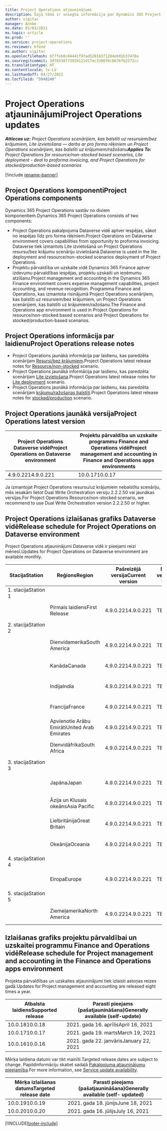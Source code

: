 ```yaml
---
title: Project Operations atjauninājumi
description: Šajā tēmā ir sniegta informācija par Dynamics 365 Project Operations izlaistajām versijām.
author: sigitac
manager: Annbe
ms.date: 03/03/2021
ms.topic: article
ms.prod: ''
ms.service: project-operations
ms.reviewer: kfend
ms.author: sigitac
ms.openlocfilehash: 6f7feb8c84441f97ad52016371284eb91b37478a
ms.sourcegitcommit: 3d78338773929121d17ec3386f6cb67bfb2272cc
ms.translationtype: HT
ms.contentlocale: lv-LV
ms.lasthandoff: 04/27/2021
ms.locfileid: "5948248"
---
```

# <a name="project-operations-updates"></a><span data-ttu-id="13409-103">Project Operations atjauninājumi</span><span class="sxs-lookup"><span data-stu-id="13409-103">Project Operations updates</span></span>

<span data-ttu-id="13409-104">_**Attiecas uz:** Project Operations scenārijiem, kas balstīti uz resursiem/bez krājumiem, Lite izvietošana — darbs ar pro forma rēķiniem un Project Operations scenārijiem, kas balstīti uz krājumiem/ražošanu_</span><span class="sxs-lookup"><span data-stu-id="13409-104">_**Applies To:** Project Operations for resource/non-stocked based scenarios, Lite deployment - deal to proforma invoicing, and Project Operations for stocked/production-based scenarios_</span></span>

[!include [rename-banner](~/includes/cc-data-platform-banner.md)]

## <a name="project-operations-components"></a><span data-ttu-id="13409-105">Project Operations komponenti</span><span class="sxs-lookup"><span data-stu-id="13409-105">Project Operations components</span></span>

<span data-ttu-id="13409-106">Dynamics 365 Project Operations sastāv no diviem komponentiem.</span><span class="sxs-lookup"><span data-stu-id="13409-106">Dynamics 365 Project Operations consists of two components:</span></span>

- <span data-ttu-id="13409-107">Project Operations pakalpojuma Dataverse vidē aptver iespējas, sākot no iespējas līdz pro forma rēķiniem.</span><span class="sxs-lookup"><span data-stu-id="13409-107">Project Operations on Dataverse environment covers capabilities from opportunity to proforma invoicing.</span></span> <span data-ttu-id="13409-108">Dataverse tiek izmantots Lite izvietošanā un Project Operations resursu/bez krājumu scenāriju izvietošanā.</span><span class="sxs-lookup"><span data-stu-id="13409-108">Dataverse is used in the lite deployment and resource/non-stocked scenarios deployment of Project Operations.</span></span>
- <span data-ttu-id="13409-109">Projektu pārvaldība un uzskaite vidē Dynamics 365 Finance aptver izdevumu pārvaldības iespējas, projektu uzskaiti un ieņēmumu atzīšanu.</span><span class="sxs-lookup"><span data-stu-id="13409-109">Project management and accounting in the Dynamics 365 Finance environment covers expense management capabilities, project accounting, and revenue recognition.</span></span> <span data-ttu-id="13409-110">Programma Finance and Operations, kas izmantota risinājumā Project Operations scenārijiem, kas balstīti uz resursiem/bez krājumiem, un Project Operations scenārijiem, kas balstīti uz krājumiem/ražošanu.</span><span class="sxs-lookup"><span data-stu-id="13409-110">The Finance and Operations app environment is used in Project Operations for resource/non-stocked based scenarios and Project Operations for stocked/production-based scenarios.</span></span>

## <a name="project-operations-release-notes"></a><span data-ttu-id="13409-111">Project Operations informācija par laidienu</span><span class="sxs-lookup"><span data-stu-id="13409-111">Project Operations release notes</span></span>
- <span data-ttu-id="13409-112">Project Operations jaunākā informācija par laidienu, kas paredzēta scenārijam [Resursi/bez krājumiem](whats-new-apr-2021-resource-based.md).</span><span class="sxs-lookup"><span data-stu-id="13409-112">Project Operations latest release notes for [Resource/non-stocked](whats-new-apr-2021-resource-based.md) scenario.</span></span>
- <span data-ttu-id="13409-113">Project Operations jaunākā informācija par laidienu, kas paredzēta scenārijam [Lite izvietošana](../pro/whats-new/whats-new-apr-2021-lite.md).</span><span class="sxs-lookup"><span data-stu-id="13409-113">Project Operations latest release notes for [Lite deployment](../pro/whats-new/whats-new-apr-2021-lite.md) scenario.</span></span>
- <span data-ttu-id="13409-114">Project Operations jaunākā informācija par laidienu, kas paredzēta scenārijam [krājumu/ražošanas balstīti](../prod-pma/whats-new/whats-new-mar-2021-stocked.md).</span><span class="sxs-lookup"><span data-stu-id="13409-114">Project Operations latest release notes for [stocked/production](../prod-pma/whats-new/whats-new-mar-2021-stocked.md) scenario.</span></span>

## <a name="project-operations-latest-version"></a><span data-ttu-id="13409-115">Project Operations jaunākā versija</span><span class="sxs-lookup"><span data-stu-id="13409-115">Project Operations latest version</span></span>

| <span data-ttu-id="13409-116">Project Operations Dataverse vidē</span><span class="sxs-lookup"><span data-stu-id="13409-116">Project Operations on Dataverse environment</span></span> | <span data-ttu-id="13409-117">Projektu pārvaldība un uzskaite programmu Finance and Operations vidē</span><span class="sxs-lookup"><span data-stu-id="13409-117">Project management and accounting in Finance and Operations apps environments</span></span> | 
| --- | --- |
| <span data-ttu-id="13409-118">4.9.0.221</span><span class="sxs-lookup"><span data-stu-id="13409-118">4.9.0.221</span></span> | <span data-ttu-id="13409-119">10.0.17</span><span class="sxs-lookup"><span data-stu-id="13409-119">10.0.17</span></span> |

<span data-ttu-id="13409-120">Ja izmantojat Project Operations resursu/uz krājumiem nebalstītu scenāriju, mēs iesakām lietot Dual Write Orchestration versiju 2.2.2.50 vai jaunākas versijas.</span><span class="sxs-lookup"><span data-stu-id="13409-120">For Project Operations Resource/non-stocked scenario, we recommend to use Dual Write Orchestration version 2.2.2.50 or higher.</span></span>

## <a name="release-schedule-for-project-operations-on-dataverse-environment"></a><span data-ttu-id="13409-121">Project Operations izlaišanas grafiks Dataverse vidē</span><span class="sxs-lookup"><span data-stu-id="13409-121">Release schedule for Project Operations on Dataverse environment</span></span>

<span data-ttu-id="13409-122">Project Operations atjauninājumi Dataverse vidē ir pieejami reizi mēnesī.</span><span class="sxs-lookup"><span data-stu-id="13409-122">Updates for Project Operations on Dataverse environment are available monthly.</span></span> 

| <span data-ttu-id="13409-123">Stacija</span><span class="sxs-lookup"><span data-stu-id="13409-123">Station</span></span>   | <span data-ttu-id="13409-124">Reģions</span><span class="sxs-lookup"><span data-stu-id="13409-124">Region</span></span>        | <span data-ttu-id="13409-125">Pašreizējā versija</span><span class="sxs-lookup"><span data-stu-id="13409-125">Current version</span></span> | <span data-ttu-id="13409-126">Nākamā versija</span><span class="sxs-lookup"><span data-stu-id="13409-126">Next version</span></span> | <span data-ttu-id="13409-127">Parasti pieejams</span><span class="sxs-lookup"><span data-stu-id="13409-127">Generally available</span></span> |
|-----------|---------------|-----------------|--------------|---------------------|
| <span data-ttu-id="13409-128">1. stacija</span><span class="sxs-lookup"><span data-stu-id="13409-128">Station 1</span></span> |   &nbsp;      |    &nbsp;       | &nbsp;       |      &nbsp;         |
|   &nbsp;  | <span data-ttu-id="13409-129">Pirmais laidiens</span><span class="sxs-lookup"><span data-stu-id="13409-129">First Release</span></span> |  <span data-ttu-id="13409-130">4.9.0.221</span><span class="sxs-lookup"><span data-stu-id="13409-130">4.9.0.221</span></span>       | <span data-ttu-id="13409-131">TBD</span><span class="sxs-lookup"><span data-stu-id="13409-131">TBD</span></span>     | <span data-ttu-id="13409-132">2021. gada 30. aprīlis</span><span class="sxs-lookup"><span data-stu-id="13409-132">30-Apr-21</span></span>           |
| <span data-ttu-id="13409-133">2. stacija</span><span class="sxs-lookup"><span data-stu-id="13409-133">Station 2</span></span> |   &nbsp;      |    &nbsp;       | &nbsp;       |      &nbsp;         |
|   &nbsp;  | <span data-ttu-id="13409-134">Dienvidamerika</span><span class="sxs-lookup"><span data-stu-id="13409-134">South America</span></span> |  <span data-ttu-id="13409-135">4.9.0.221</span><span class="sxs-lookup"><span data-stu-id="13409-135">4.9.0.221</span></span>       | <span data-ttu-id="13409-136">TBD</span><span class="sxs-lookup"><span data-stu-id="13409-136">TBD</span></span>     | <span data-ttu-id="13409-137">2021. gada 30. aprīlis</span><span class="sxs-lookup"><span data-stu-id="13409-137">30-Apr-21</span></span>           |
|    &nbsp; | <span data-ttu-id="13409-138">Kanāda</span><span class="sxs-lookup"><span data-stu-id="13409-138">Canada</span></span>        |  <span data-ttu-id="13409-139">4.9.0.221</span><span class="sxs-lookup"><span data-stu-id="13409-139">4.9.0.221</span></span>       | <span data-ttu-id="13409-140">TBD</span><span class="sxs-lookup"><span data-stu-id="13409-140">TBD</span></span>     | <span data-ttu-id="13409-141">2021. gada 30. aprīlis</span><span class="sxs-lookup"><span data-stu-id="13409-141">30-Apr-21</span></span>           |
|   &nbsp;  | <span data-ttu-id="13409-142">Indija</span><span class="sxs-lookup"><span data-stu-id="13409-142">India</span></span>         |  <span data-ttu-id="13409-143">4.9.0.221</span><span class="sxs-lookup"><span data-stu-id="13409-143">4.9.0.221</span></span>       | <span data-ttu-id="13409-144">TBD</span><span class="sxs-lookup"><span data-stu-id="13409-144">TBD</span></span>     | <span data-ttu-id="13409-145">2021. gada 30. aprīlis</span><span class="sxs-lookup"><span data-stu-id="13409-145">30-Apr-21</span></span>           |
|   &nbsp;  | <span data-ttu-id="13409-146">Francija</span><span class="sxs-lookup"><span data-stu-id="13409-146">France</span></span>         |  <span data-ttu-id="13409-147">4.9.0.221</span><span class="sxs-lookup"><span data-stu-id="13409-147">4.9.0.221</span></span>       | <span data-ttu-id="13409-148">TBD</span><span class="sxs-lookup"><span data-stu-id="13409-148">TBD</span></span>     | <span data-ttu-id="13409-149">2021. gada 30. aprīlis</span><span class="sxs-lookup"><span data-stu-id="13409-149">30-Apr-21</span></span>           |
|   &nbsp;  | <span data-ttu-id="13409-150">Apvienotie Arābu Emirāti</span><span class="sxs-lookup"><span data-stu-id="13409-150">United Arab Emirates</span></span>         |  <span data-ttu-id="13409-151">4.9.0.221</span><span class="sxs-lookup"><span data-stu-id="13409-151">4.9.0.221</span></span>       | <span data-ttu-id="13409-152">TBD</span><span class="sxs-lookup"><span data-stu-id="13409-152">TBD</span></span>     | <span data-ttu-id="13409-153">2021. gada 30. aprīlis</span><span class="sxs-lookup"><span data-stu-id="13409-153">30-Apr-21</span></span>           |
|   &nbsp;  | <span data-ttu-id="13409-154">Dienvidāfrika</span><span class="sxs-lookup"><span data-stu-id="13409-154">South Africa</span></span>         |  <span data-ttu-id="13409-155">4.9.0.221</span><span class="sxs-lookup"><span data-stu-id="13409-155">4.9.0.221</span></span>       | <span data-ttu-id="13409-156">TBD</span><span class="sxs-lookup"><span data-stu-id="13409-156">TBD</span></span>     | <span data-ttu-id="13409-157">2021. gada 30. aprīlis</span><span class="sxs-lookup"><span data-stu-id="13409-157">30-Apr-21</span></span>           |
| <span data-ttu-id="13409-158">3. stacija</span><span class="sxs-lookup"><span data-stu-id="13409-158">Station 3</span></span>  |      &nbsp;   |     &nbsp;      |     &nbsp;   |      &nbsp;         |
|   &nbsp;  | <span data-ttu-id="13409-159">Japāna</span><span class="sxs-lookup"><span data-stu-id="13409-159">Japan</span></span>         |  <span data-ttu-id="13409-160">4.9.0.221</span><span class="sxs-lookup"><span data-stu-id="13409-160">4.9.0.221</span></span>       | <span data-ttu-id="13409-161">TBD</span><span class="sxs-lookup"><span data-stu-id="13409-161">TBD</span></span>     | <span data-ttu-id="13409-162">2021. gada 7. maijs</span><span class="sxs-lookup"><span data-stu-id="13409-162">07-May-21</span></span>           |
|   &nbsp;  | <span data-ttu-id="13409-163">Āzija un Klusais okeāns</span><span class="sxs-lookup"><span data-stu-id="13409-163">Asia Pacific</span></span>  |  <span data-ttu-id="13409-164">4.9.0.221</span><span class="sxs-lookup"><span data-stu-id="13409-164">4.9.0.221</span></span>       | <span data-ttu-id="13409-165">TBD</span><span class="sxs-lookup"><span data-stu-id="13409-165">TBD</span></span>     | <span data-ttu-id="13409-166">2021. gada 7. maijs</span><span class="sxs-lookup"><span data-stu-id="13409-166">07-May-21</span></span>           |
|   &nbsp;  | <span data-ttu-id="13409-167">Lielbritānija</span><span class="sxs-lookup"><span data-stu-id="13409-167">Great Britain</span></span> |  <span data-ttu-id="13409-168">4.9.0.221</span><span class="sxs-lookup"><span data-stu-id="13409-168">4.9.0.221</span></span>       | <span data-ttu-id="13409-169">TBD</span><span class="sxs-lookup"><span data-stu-id="13409-169">TBD</span></span>     | <span data-ttu-id="13409-170">2021. gada 7. maijs</span><span class="sxs-lookup"><span data-stu-id="13409-170">07-May-21</span></span>           |
|   &nbsp;  | <span data-ttu-id="13409-171">Okeānija</span><span class="sxs-lookup"><span data-stu-id="13409-171">Oceania</span></span>       |  <span data-ttu-id="13409-172">4.9.0.221</span><span class="sxs-lookup"><span data-stu-id="13409-172">4.9.0.221</span></span>       | <span data-ttu-id="13409-173">TBD</span><span class="sxs-lookup"><span data-stu-id="13409-173">TBD</span></span>     | <span data-ttu-id="13409-174">2021. gada 7. maijs</span><span class="sxs-lookup"><span data-stu-id="13409-174">07-May-21</span></span>           |
| <span data-ttu-id="13409-175">4. stacija</span><span class="sxs-lookup"><span data-stu-id="13409-175">Station 4</span></span> |     &nbsp;    |     &nbsp;      |     &nbsp;   |      &nbsp;         |
|   &nbsp;  | <span data-ttu-id="13409-176">Eiropa</span><span class="sxs-lookup"><span data-stu-id="13409-176">Europe</span></span>        |  <span data-ttu-id="13409-177">4.9.0.221</span><span class="sxs-lookup"><span data-stu-id="13409-177">4.9.0.221</span></span>       | <span data-ttu-id="13409-178">TBD</span><span class="sxs-lookup"><span data-stu-id="13409-178">TBD</span></span>     | <span data-ttu-id="13409-179">2021. gada 14. maijs</span><span class="sxs-lookup"><span data-stu-id="13409-179">14-May-21</span></span>           |
| <span data-ttu-id="13409-180">5. stacija</span><span class="sxs-lookup"><span data-stu-id="13409-180">Station 5</span></span> |     &nbsp;    |     &nbsp;      |     &nbsp;   |      &nbsp;         |
|   &nbsp;  | <span data-ttu-id="13409-181">Ziemeļamerika</span><span class="sxs-lookup"><span data-stu-id="13409-181">North America</span></span> |  <span data-ttu-id="13409-182">4.9.0.221</span><span class="sxs-lookup"><span data-stu-id="13409-182">4.9.0.221</span></span>       | <span data-ttu-id="13409-183">TBD</span><span class="sxs-lookup"><span data-stu-id="13409-183">TBD</span></span>     | <span data-ttu-id="13409-184">2021. gada 21. maijs</span><span class="sxs-lookup"><span data-stu-id="13409-184">21-May-21</span></span>           |

## <a name="release-schedule-for-project-management-and-accounting-in-the-finance-and-operations-apps-environment"></a><span data-ttu-id="13409-185">Izlaišanas grafiks projektu pārvaldībai un uzskaitei programmu Finance and Operations vidē</span><span class="sxs-lookup"><span data-stu-id="13409-185">Release schedule for Project management and accounting in the Finance and Operations apps environment</span></span>

<span data-ttu-id="13409-186">Projekta pārvaldības un uzskaites atjauninājumi tiek izlaisti astoņas reizes gadā.</span><span class="sxs-lookup"><span data-stu-id="13409-186">Updates for Project management and accounting are released eight times a year.</span></span>

| <span data-ttu-id="13409-187">Atbalsta laidiens</span><span class="sxs-lookup"><span data-stu-id="13409-187">Supported release</span></span> | <span data-ttu-id="13409-188">Parasti pieejams (pašatjaunināšana)</span><span class="sxs-lookup"><span data-stu-id="13409-188">Generally available (self-update)</span></span> |
| --- | --- |
| <span data-ttu-id="13409-189">10.0.18</span><span class="sxs-lookup"><span data-stu-id="13409-189">10.0.18</span></span> | <span data-ttu-id="13409-190">2021. gada 16. aprīlis</span><span class="sxs-lookup"><span data-stu-id="13409-190">April 16, 2021</span></span> |
| <span data-ttu-id="13409-191">10.0.17</span><span class="sxs-lookup"><span data-stu-id="13409-191">10.0.17</span></span> | <span data-ttu-id="13409-192">2021. gada 19. marts</span><span class="sxs-lookup"><span data-stu-id="13409-192">March 19, 2021</span></span> |
| <span data-ttu-id="13409-193">10.0.16</span><span class="sxs-lookup"><span data-stu-id="13409-193">10.0.16</span></span> | <span data-ttu-id="13409-194">2021. gada 22. janvāris</span><span class="sxs-lookup"><span data-stu-id="13409-194">January 22, 2021</span></span> |


<span data-ttu-id="13409-195">Mērķa laidiena datumi var tikt mainīti.</span><span class="sxs-lookup"><span data-stu-id="13409-195">Targeted release dates are subject to change.</span></span> <span data-ttu-id="13409-196">Papildinformāciju skatiet sadaļā [Pakalpojuma atjauninājumu pieejamība](/dynamics365/fin-ops-core/fin-ops/get-started/public-preview-releases?toc=%2fdynamics365%2ffinance%2ftoc.json).</span><span class="sxs-lookup"><span data-stu-id="13409-196">For more information, see [Service update availability](/dynamics365/fin-ops-core/fin-ops/get-started/public-preview-releases?toc=%2fdynamics365%2ffinance%2ftoc.json).</span></span>

| <span data-ttu-id="13409-197">Mērķa izlaišanas datums</span><span class="sxs-lookup"><span data-stu-id="13409-197">Targeted release date</span></span> | <span data-ttu-id="13409-198">Parasti pieejams (pašatjaunināšana)</span><span class="sxs-lookup"><span data-stu-id="13409-198">Generally available (self- updated)</span></span> |
| --- | --- |
| <span data-ttu-id="13409-199">10.0.19</span><span class="sxs-lookup"><span data-stu-id="13409-199">10.0.19</span></span> | <span data-ttu-id="13409-200">2021. gada 18. jūnijs</span><span class="sxs-lookup"><span data-stu-id="13409-200">June 18, 2021</span></span> |
| <span data-ttu-id="13409-201">10.0.20</span><span class="sxs-lookup"><span data-stu-id="13409-201">10.0.20</span></span> | <span data-ttu-id="13409-202">2021. gada 16. jūlijs</span><span class="sxs-lookup"><span data-stu-id="13409-202">July 16, 2021</span></span> |


[!INCLUDE[footer-include](../includes/footer-banner.md)]
